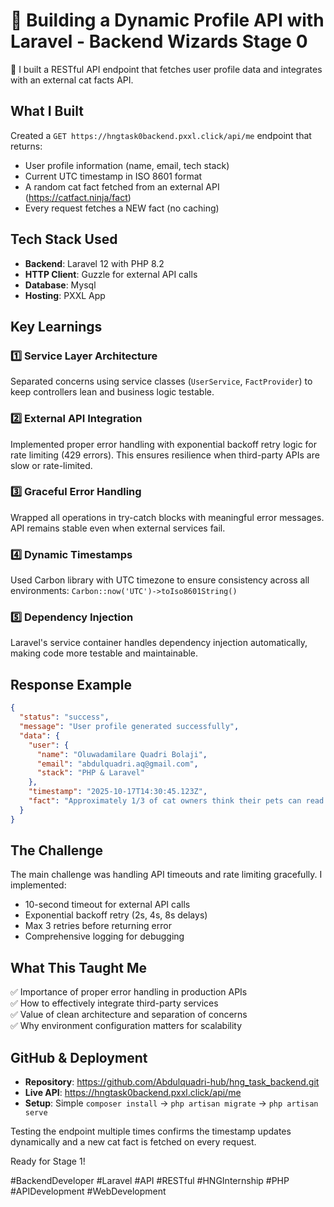 # 🚀 Building a Dynamic Profile API with Laravel - Backend Wizards Stage 0

🎉 I built a RESTful API endpoint that fetches user profile data and integrates with an external cat facts API.

## What I Built

Created a `GET https://hngtask0backend.pxxl.click/api/me` endpoint that returns:

- User profile information (name, email, tech stack)
- Current UTC timestamp in ISO 8601 format
- A random cat fact fetched from an external API (https://catfact.ninja/fact)
- Every request fetches a NEW fact (no caching)

## Tech Stack Used

- **Backend**: Laravel 12 with PHP 8.2
- **HTTP Client**: Guzzle for external API calls
- **Database**: Mysql
- **Hosting**: PXXL App

## Key Learnings

### 1️⃣ Service Layer Architecture
Separated concerns using service classes (`UserService`, `FactProvider`) to keep controllers lean and business logic testable.

### 2️⃣ External API Integration
Implemented proper error handling with exponential backoff retry logic for rate limiting (429 errors). This ensures resilience when third-party APIs are slow or rate-limited.

### 3️⃣ Graceful Error Handling
Wrapped all operations in try-catch blocks with meaningful error messages. API remains stable even when external services fail.

### 4️⃣ Dynamic Timestamps
Used Carbon library with UTC timezone to ensure consistency across all environments: `Carbon::now('UTC')->toIso8601String()`

### 5️⃣ Dependency Injection
Laravel's service container handles dependency injection automatically, making code more testable and maintainable.

## Response Example

```json
{
  "status": "success",
  "message": "User profile generated successfully",
  "data": {
    "user": {
      "name": "Oluwadamilare Quadri Bolaji",
      "email": "abdulquadri.aq@gmail.com",
      "stack": "PHP & Laravel"
    },
    "timestamp": "2025-10-17T14:30:45.123Z",
    "fact": "Approximately 1/3 of cat owners think their pets can read their minds."
  }
}
```

## The Challenge

The main challenge was handling API timeouts and rate limiting gracefully. I implemented:
- 10-second timeout for external API calls
- Exponential backoff retry (2s, 4s, 8s delays)
- Max 3 retries before returning error
- Comprehensive logging for debugging

## What This Taught Me

✅ Importance of proper error handling in production APIs  
✅ How to effectively integrate third-party services  
✅ Value of clean architecture and separation of concerns  
✅ Why environment configuration matters for scalability  

## GitHub & Deployment

- **Repository**: https://github.com/Abdulquadri-hub/hng_task_backend.git
- **Live API**: https://hngtask0backend.pxxl.click/api/me
- **Setup**: Simple `composer install` → `php artisan migrate` → `php artisan serve`

Testing the endpoint multiple times confirms the timestamp updates dynamically and a new cat fact is fetched on every request.

Ready for Stage 1! 

#BackendDeveloper #Laravel #API #RESTful #HNGInternship #PHP #APIDevelopment #WebDevelopment
